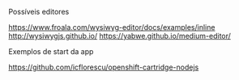 Possíveis editores


https://www.froala.com/wysiwyg-editor/docs/examples/inline
http://wysiwygjs.github.io/
https://yabwe.github.io/medium-editor/


Exemplos de start da app

https://github.com/icflorescu/openshift-cartridge-nodejs

